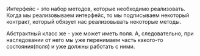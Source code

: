 Интерфейс - это набор методов, которые необходимо реализовать. Когда мы реализовываем интерфейс, то мы подписываем некоторый контракт, который обязует нас реализовывать некоторые методы.

Абстрактный класс же - уже может иметь поля. А, следовательно, при наследовании от него мы уже перенимаем часть какого-то состояния(поля) и уже должны работать с ними.
